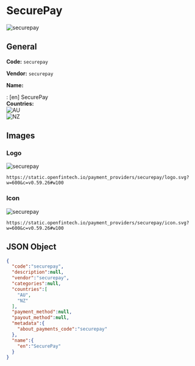 
# SecurePay 
![securepay](https://static.openfintech.io/payment_providers/securepay/logo.svg?w=600&c=v0.59.26#w100)  

## General 
 
**Code:** `securepay`  
 
**Vendor:** `securepay`  
 
**Name:**  
 
:	[en] SecurePay  
**Countries:**  
![AU](https://cdnjs.cloudflare.com/ajax/libs/flag-icon-css/3.3.0/flags/4x3/AU.svg#w24)  
![NZ](https://cdnjs.cloudflare.com/ajax/libs/flag-icon-css/3.3.0/flags/4x3/NZ.svg#w24)  
 

## Images 

### Logo 
 
![securepay](https://static.openfintech.io/payment_providers/securepay/logo.svg?w=600&c=v0.59.26#w100)  

```
https://static.openfintech.io/payment_providers/securepay/logo.svg?w=600&c=v0.59.26#w100
```  

### Icon 
 
![securepay](https://static.openfintech.io/payment_providers/securepay/icon.svg?w=600&c=v0.59.26#w100)  

```
https://static.openfintech.io/payment_providers/securepay/icon.svg?w=600&c=v0.59.26#w100
```  

## JSON Object 

```json
{
  "code":"securepay",
  "description":null,
  "vendor":"securepay",
  "categories":null,
  "countries":[
    "AU",
    "NZ"
  ],
  "payment_method":null,
  "payout_method":null,
  "metadata":{
    "about_payments_code":"securepay"
  },
  "name":{
    "en":"SecurePay"
  }
}
```  
